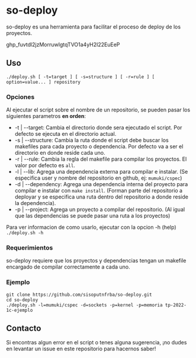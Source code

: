 # so-deploy

so-deploy es una herramienta para facilitar el proceso de deploy de los proyectos.

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

## Uso

```
./deploy.sh [ -t=target ] [ -s=structure ] [ -r=rule ] [ option=value... ] repository
```
### Opciones

Al ejecutar el script sobre el nombre de un repositorio, se pueden pasar los siguientes parametros **en orden**:
* -t | --target: Cambia el directorio donde sera ejecutado el script. Por defecto se ejecuta en el directorio actual.
* -s | --structure: Cambia la ruta donde el script debe buscar los makefiles para cada proyecto o dependencia. Por defecto va a ser el directorio en donde reside cada uno.
* -r | --rule: Cambia la regla del makefile para compilar los proyectos. El valor por defecto es `all`.
* -l | --lib: Agrega una dependencia externa para compilar e instalar. (Se especifica user y nombre del repositorio en github, ej: `mumuki/cspec`)
* -d | --dependency: Agrega una dependencia interna del proyecto para compilar e instalar con `make install`. (Forman parte del repositorio a deployar y se especifica una ruta dentro del repositorio a donde reside la dependencia).
* -p | --project: Agrega un proyecto a compilar del repositorio. (Al igual que las dependencias se puede pasar una ruta a los proyectos)

Para ver informacion de como usarlo, ejecutar con la opcion -h (help) `./deploy.sh -h`

### Requerimientos

so-deploy requiere que los proyectos y dependencias tengan un makefile encargado de compilar correctamente a cada uno.

### Ejemplo

```
git clone https://github.com/sisoputnfrba/so-deploy.git
cd so-deploy
./deploy.sh -l=mumuki/cspec -d=sockets -p=kernel -p=memoria tp-2022-1c-ejemplo
```

## Contacto

Si encontras algun error en el script o tenes alguna sugerencia, ¡no dudes en levantar un issue en este repositorio para hacernos saber!

